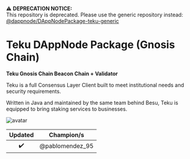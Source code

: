 ⚠️ **DEPRECATION NOTICE:**  
This repository is deprecated. Please use the generic repository instead: [@dappnode/DAppNodePackage-teku-generic](https://github.com/dappnode/DAppNodePackage-teku-generic)

# Teku DAppNode Package (Gnosis Chain)

**Teku Gnosis Chain Beacon Chain + Validator**

Teku is a full Consensus Layer Client built to meet institutional needs and security requirements.

Written in Java and maintained by the same team behind Besu, Teku is equipped to bring staking services to businesses.

![avatar](teku-avatar.png)

|      Updated       |   Champion/s    |
| :----------------: | :-------------: |
| :heavy_check_mark: | @pablomendez_95 |